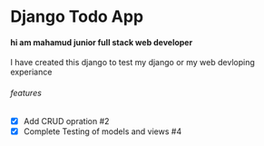# Django Todo App
#### hi am mahamud junior full stack web developer

I have created this django to test my django or my web devloping experiance

###### features
- [x] Add CRUD opration #2
- [x] Complete Testing of models and views #4